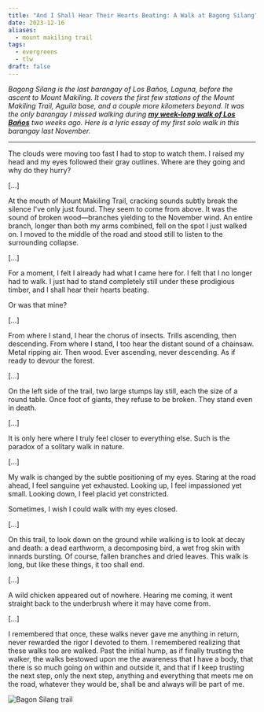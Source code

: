 ```yaml
---
title: "And I Shall Hear Their Hearts Beating: A Walk at Bagong Silang"
date: 2023-12-16
aliases:
  - mount makiling trail
tags:
  - evergreens
  - tlw
draft: false
---
```

_Bagong Silang is the last barangay of Los Baños, Laguna, before the ascent to Mount Makiling. It covers the first few stations of the Mount Makiling Trail, Aguila base, and a couple more kilometers beyond. It was the only barangay I missed walking during **[my week-long walk of Los Baños](https://vinceimbat.substack.com/s/roots-x-gravel)** two weeks ago. Here is a lyric essay of my first solo walk in this barangay last November._
***

The clouds were moving too fast I had to stop to watch them. I raised my head and my eyes followed their gray outlines. Where are they going and why do they hurry?

[...]

At the mouth of Mount Makiling Trail, cracking sounds subtly break the silence I've only just found. They seem to come from above. It was the sound of broken wood—branches yielding to the November wind. An entire branch, longer than both my arms combined, fell on the spot I just walked on. I moved to the middle of the road and stood still to listen to the surrounding collapse.

[...]

For a moment, I felt I already had what I came here for. I felt that I no longer had to walk. I just had to stand completely still under these prodigious timber, and I shall hear their hearts beating.

Or was that mine?

[...]

From where I stand, I hear the chorus of insects. Trills ascending, then descending. From where I stand, I too hear the distant sound of a chainsaw. Metal ripping air. Then wood. Ever ascending, never descending. As if ready to devour the forest.

[...]

On the left side of the trail, two large stumps lay still, each the size of a round table. Once foot of giants, they refuse to be broken. They stand even in death.

[...]

It is only here where I truly feel closer to everything else. Such is the paradox of a solitary walk in nature.

[...]

My walk is changed by the subtle positioning of my eyes. Staring at the road ahead, I feel sanguine yet exhausted. Looking up, I feel impassioned yet small. Looking down, I feel placid yet constricted.

Sometimes, I wish I could walk with my eyes closed.

[...]

On this trail, to look down on the ground while walking is to look at decay and death: a dead earthworm, a decomposing bird, a wet frog skin with innards bursting. Of course, fallen branches and dried leaves. This walk is long, but like these things, it too shall end.

[...]

A wild chicken appeared out of nowhere. Hearing me coming, it went straight back to the underbrush where it may have come from.

[...]

I remembered that once, these walks never gave me anything in return, never rewarded the rigor I devoted to them. I remembered realizing that these walks too are walked. Past the initial hump, as if finally trusting the walker, the walks bestowed upon me the awareness that I have a body, that there is so much going on within and outside it, and that if I keep trusting the next step, only the next step, anything and everything that meets me on the road, whatever they would be, shall be and always will be part of me.

![Bagon Silang trail](essays/images/bagong-silang.jpg)